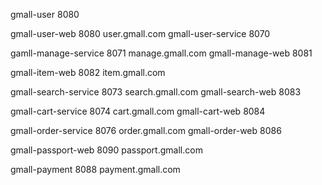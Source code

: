 gmall-user 8080

gmall-user-web 8080 user.gmall.com
gmall-user-service 8070

gamll-manage-service 8071 manage.gmall.com
gmall-manage-web 8081

gmall-item-web 8082 item.gmall.com

gmall-search-service 8073 search.gmall.com
gmall-search-web 8083

gmall-cart-service 8074 cart.gmall.com
gmall-cart-web 8084

gmall-order-service 8076 order.gmall.com
gmall-order-web 8086

gmall-passport-web 8090 passport.gmall.com

gmall-payment 8088 payment.gmall.com